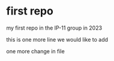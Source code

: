 # first repo

my first repo in the IP-11 group in 2023

this is one more line we would like to add

one more change in file

